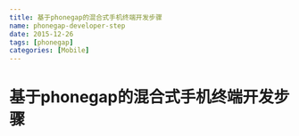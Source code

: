 ```yaml
---
title: 基于phonegap的混合式手机终端开发步骤
name: phonegap-developer-step
date: 2015-12-26
tags: [phonegap]
categories: [Mobile]
---
```


# 基于phonegap的混合式手机终端开发步骤